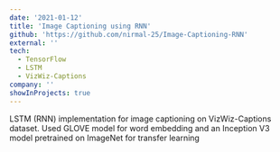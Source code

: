 ```yaml
---
date: '2021-01-12'
title: 'Image Captioning using RNN'
github: 'https://github.com/nirmal-25/Image-Captioning-RNN'
external: ''
tech:
  - TensorFlow
  - LSTM
  - VizWiz-Captions
company: ''
showInProjects: true
---
```


LSTM (RNN) implementation for image captioning on VizWiz-Captions dataset. Used GLOVE model for word embedding and an Inception V3 model pretrained on ImageNet for transfer learning